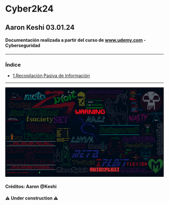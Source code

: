 # Cyber2k24

## Aaron Keshi 03.01.24

#### Documentación realizada a partir del curso de www.udemy.com - Cyberseguridad

---

### **Índice**

- [1.Recopilación Pasiva de Información](https://github.com/KeshiKiD03/Cyber2k24/tree/main/1.%20Recopilación%20Pasiva%20de%20Información)

---

![](./image/kali.png)

#### Créditos: Aaron @Keshi

#### ⚠️ Under construction ⚠️